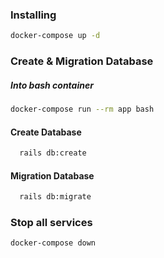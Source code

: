 ### Installing

```sh
docker-compose up -d
```

### Create & Migration Database

##### Into bash container

```sh
docker-compose run --rm app bash
```

#### Create Database

```sh
  rails db:create
```

#### Migration Database

```sh
  rails db:migrate
```

### Stop all services

```sh
docker-compose down
```

